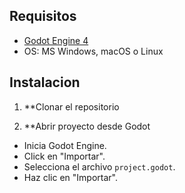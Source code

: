 ## Requisitos

- [Godot Engine 4](https://godotengine.org/download)
- OS: MS Windows, macOS o Linux

## Instalacion
 1. **Clonar el repositorio
 
 2. **Abrir proyecto desde Godot

 - Inicia Godot Engine.
 - Click en "Importar".
 - Selecciona el archivo `project.godot`.
 - Haz clic en "Importar".
